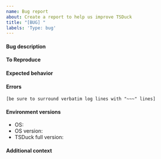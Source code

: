 ```yaml
---
name: Bug report
about: Create a report to help us improve TSDuck
title: "[BUG] "
labels: 'Type: bug'
---
```


#### Bug description
<!-- A clear and concise description of what the bug is -->

#### To Reproduce
<!-- Steps to reproduce the behavior -->

#### Expected behavior
<!-- A clear and concise description of what you expected to happen -->

#### Errors
<!-- If applicable, add any error messages or log to help explain your problem -->
~~~
[be sure to surround verbatim log lines with "~~~" lines]
~~~

#### Environment versions
 - OS: <!-- e.g. Windows, Linux, macOS,... -->
 - OS version: <!-- e.g. Ubuntu 20.10 -->
 - TSDuck full version: <!-- e.g. 3.25-1234 (type command tsversion to check) -->

#### Additional context
<!-- Add any other context about the problem here -->
